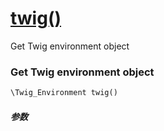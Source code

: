 [twig()](http://twinh.github.com/widget/api/twig)
=================================================

Get Twig environment object

### Get Twig environment object
```php
\Twig_Environment twig()
```

##### 参数

